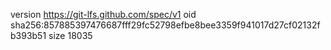 version https://git-lfs.github.com/spec/v1
oid sha256:857885397476687fff29fc52798efbe8bee3359f941017d27cf02132fb393b51
size 18035
